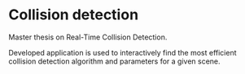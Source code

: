 # Collision detection

Master thesis on Real-Time Collision Detection.

Developed application is used to interactively find the most efficient collision detection algorithm and parameters for a given scene.
